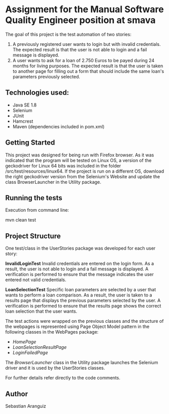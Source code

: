 
# Assignment for the Manual Software Quality Engineer position at smava

The goal of this project is the test automation of two stories:
1. A previously registered user wants to login but with invalid credentials. The expected result is that the user is not able to login and a fail message is displayed.
2. A user wants to ask for a loan of 2.750 Euros to be payed during 24 months for living purposes. The expected result is that the user is taken to another page for filling out a form that should include the same loan's parameters previously selected.

## Technologies used:

- Java SE 1.8
- Selenium
- JUnit
- Hamcrest
- Maven (dependencies included in pom.xml)

## Getting Started

This project was designed for being run with Firefox browser. As it was indicated that the program will be tested on Linux OS, a version of the geckodriver for Linux 64 bits was included in the folder /src/test/resources/linux64. If the project is run on a different OS, download the right geckodriver version from the Selenium's Website and update the class BrowserLauncher in the Utility package.

## Running the tests

Execution from command line:

mvn clean test


## Project Structure

One test/class in the UserStories package was developed for each user story:

**InvalidLoginTest**
Invalid credentials are entered on the login form. As a result, the user is not able to login and a fail message is displayed. A verification is performed to ensure that the message indicates the user entered not valid credentials. 

**LoanSelectionTest** 
Specific loan parameters are selected by a user that wants to perform a loan comparison. As a result, the user is taken to a results page that displays the previous parameters selected by the user. A verification is performed to ensure that the results page shows the correct loan selection that the user wants.

The test actions were wrapped on the previous classes and the structure of the webpages is represented using Page Object Model pattern in the following classes in the WebPages package:

- *HomePage*
- *LoanSelectionResultPage*
- *LoginFailedPage*

The *BrowserLauncher* class in the Utility package launches the Selenium driver and it is used by the UserStories classes.

For further details refer directly to the code comments.

## Author

Sebastian Aranguiz
